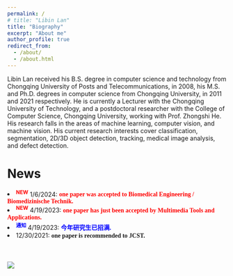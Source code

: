 ```yaml
---
permalink: /
# title: "Libin Lan"
title: "Biography"
excerpt: "About me"
author_profile: true
redirect_from: 
  - /about/
  - /about.html
---
```

<p>Libin Lan received his B.S. degree in computer science and technology from Chongqing University of Posts and Telecommunications, in 2008, his M.S. and Ph.D. degrees in computer science from Chongqing University, in 2011 and 2021 respectively. He is currently a Lecturer with the Chongqing University of Technology, and a postdoctoral researcher with the College of Computer Science, Chongqing University, working with Prof. Zhongshi He. His research falls in the areas of machine learning, computer vision, and machine vision. His current research interests cover classification, segmentation, 2D/3D object detection, tracking, medical image analysis, and defect detection. </p>

News
======
<!--<li><sup><span style="color:red;"><strong>NEW</strong></span></sup> 12/30/2021: <font color="#800000"><b><span style="font-family: Calibri">one paper is recommended to JCST. </span></b></font></li> -->

<li><sup><span style="color:red;"><strong>NEW</strong></span></sup> 1/6/2024: <font color=" #FF0000"><b><span style="font-family: Calibri">one paper was accepted to  Biomedical Engineering / Biomedizinische Technik. </span></b></font></li>

<li><sup><span style="color:red;"><strong>NEW</strong></span></sup> 4/19/2023: <font color=" #FF0000"><b><span style="font-family: Calibri">one paper has just been accepted by Multimedia Tools and Applications. </span></b></font></li>

<li><sup><span style="color:blue;"><strong>通知</strong></span></sup> 4/19/2023: <font color=" #0000FF"><b><span style="font-family: Calibri">今年研究生已招满. </span></b></font></li>

<li><sup><span style="color:red;"><strong></strong></span></sup> 12/30/2021: <b><span style="font-family: Calibri">one paper is recommended to JCST. </span></b></font></li>
<br>

<!--Service and Activities -->
<!-- ====== -->
<!-- <li>IEEE Member, CCF Member. </li> -->

<!--<li><font color="#800000"><b><span style="font-family: Calibri">IEEE Member, CCF Member. </span></b></font></li>-->
<!--<li><font color="#800000"><b><span style="font-family: Calibri">CCF Member. </span></b></font></li>-->
<!-- <li><font color="#800000"><b><span style="font-family: Calibri">Journal reviewer: IEEE ACCESS. </span></b></font></li> -->

<!-- Technical Strengths & Language Skills
====== -->
<!-- <li>Programming Languages: Matlab, Python, C/C++.</li>
<li>Deep Learning Packages: Caffe, Tensorflow, Pytorch.</li>
<li>English: College English Test Band 4(CET4, 2005)and Band 6(CET6, 2006).</li> -->
<!--<li><font color="#800000"><b><span style="font-family: Calibri">Programming Languages: Matlab, Python, C/C++. </span></b></font></li>
<li><font color="#800000"><b><span style="font-family: Calibri">Deep Learning Packages: Caffe, Tensorflow, Pytorch. </span></b></font></li>
<li><font color="#800000"><b><span style="font-family: Calibri">English: College English Test Band 4(CET4, 2005)and Band 6(CET6, 2006). </span></b></font></li>-->
<br>
<br>
<body>
<a href='https://clustrmaps.com/site/1bmp6'  title='Visit tracker'><img src='//clustrmaps.com/map_v2.png?cl=ffffff&w=268&t=m&d=zZoQrA7dtzVVit3KMJaJwRYNVJOYWAGdGSfkGgm9SuE&co=2d78ad&ct=ffffff'/></a>
</body>
